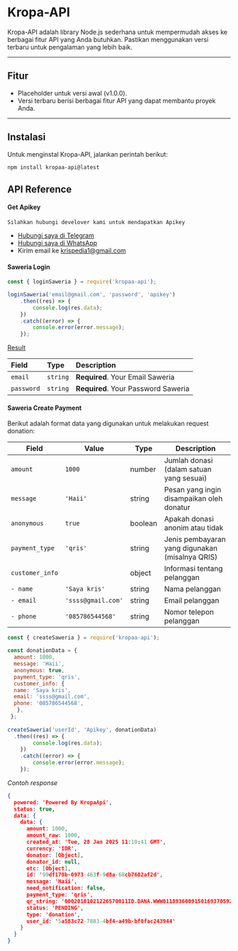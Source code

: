 # Kropa-API

Kropa-API adalah library Node.js sederhana untuk mempermudah akses ke berbagai fitur API yang Anda butuhkan. Pastikan menggunakan versi terbaru untuk pengalaman yang lebih baik.

---

## **Fitur**
- Placeholder untuk versi awal (v1.0.0).
- Versi terbaru berisi berbagai fitur API yang dapat membantu proyek Anda.

---

## **Instalasi**
Untuk menginstal Kropa-API, jalankan perintah berikut:

```sh
npm install kropaa-api@latest
```

## API Reference

#### Get Apikey
`Silahkan hubungi develover kami untuk mendapatkan Apikey`
- [Hubungi saya di Telegram](https://t.me/csegenix21)  
- [Hubungi saya di WhatsApp](https://wa.me/62882007324217)  
- Kirim email ke [krispedia1@gmail.com](mailto:krispedia1@gmail.com)

####  Saweria Login
```javascript 
const { loginSaweria } = require('kropaa-api');

loginSaweria('email@gmail.com', 'password', 'apikey')
    .then((res) => {
        console.log(res.data);
    })
    .catch((error) => {
        console.error(error.message);
    });
```
[Result](https://github.com/krispedi/create-Payment-Saweria/response-login.json)

| Field | Type     | Description                |
| :-------- | :------- | :------------------------- |
| `email` | `string` | **Required**. Your Email Saweria |
| `password` | `string` | **Required**. Your Password Saweria |

####  Saweria Create Payment

Berikut adalah format data yang digunakan untuk melakukan request donation:

| Field            | Value                   | Type       | Description                                               |
|------------------|-------------------------|------------|-----------------------------------------------------------|
| `amount`         | `1000`                  | number     | Jumlah donasi (dalam satuan yang sesuai)                  |
| `message`        | `'Haii'`                | string     | Pesan yang ingin disampaikan oleh donatur                 |
| `anonymous`      | `true`                  | boolean    | Apakah donasi anonim atau tidak                           |
| `payment_type`   | `'qris'`                | string     | Jenis pembayaran yang digunakan (misalnya QRIS)           |
| `customer_info`  |                         | object     | Informasi tentang pelanggan                               |
| `- name`         | `'Saya kris'`           | string     | Nama pelanggan                                            |
| `- email`        | `'ssss@gmail.com'`      | string     | Email pelanggan                                           |
| `- phone`        | `'085786544568'`        | string     | Nomor telepon pelanggan                                   |

```javascript
const { createSaweria } = require('kropaa-api');

const donationData = {
  amount: 1000,
  message: 'Haii',
  anonymous: true,
  payment_type: 'qris',
  customer_info: {
  name: 'Saya kris',
  email: 'ssss@gmail.com',
  phone: '085786544568',
   },
 };
 
createSaweria('userId', 'Apikey', donationData)
  .then((res) => {
        console.log(res.data);
    })
    .catch((error) => {
        console.error(error.message);
    });
```

*Contoh response*
```json
{
  powered: 'Powered By KropaApi',
  status: true,
  data: {
    data: {
      amount: 1000,
      amount_raw: 1000,
      created_at: 'Tue, 28 Jan 2025 11:10:41 GMT',
      currency: 'IDR',
      donator: [Object],
      donator_id: null,
      etc: [Object],
      id: '99df170b-0973-463f-9d8a-68cb7602af2d',
      message: 'Haii',
      need_notification: false,
      payment_type: 'qris',
      qr_string: '00020101021226570011ID.DANA.WWW011893600915016937059202091693705920303UME51440014ID.CO.QRIS.WWW0215ID20210917307330303UME520473925303360540410005802ID5907saweria6015Kota Jakarta Pu61051034062720115Q4YcjGk4XhN57KZ60490011ID.DANA.WWW0425MER202107140077450960864105011630437A5',
      status: 'PENDING',
      type: 'donation',
      user_id: '5a583c72-7883-4bf4-a49b-bf0fac243944'
    }
  }
}
```
